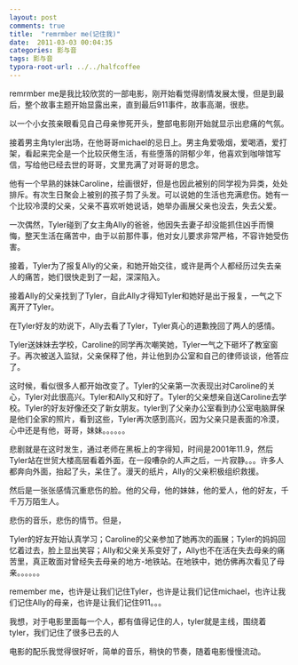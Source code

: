 ```yaml
---
layout: post
comments: true
title:  "remrmber me(记住我)"
date:  2011-03-03 00:04:35
categories: 影与音
tags: 影与音
typora-root-url: ../../halfcoffee
---
```




remrmber me是我比较欣赏的一部电影，刚开始看觉得剧情发展太慢，但是到最后，整个故事主题开始显露出来，直到最后911事件，故事高潮，很悲。

以一个小女孩亲眼看见自己母亲惨死开头，整部电影刚开始就显示出悲痛的气氛。

接着男主角tyler出场，在他哥哥michael的忌日上。男主角爱吸烟，爱喝酒，爱打架，看起来完全是一个比较厌倦生活，有些堕落的阴郁少年，他喜欢到咖啡馆写信，写给他已经去世的哥哥，文里充满了对哥哥的思念。

他有一个早熟的妹妹Caroline，绘画很好，但是也因此被别的同学视为异类，处处排斥。有次生日聚会上被别的孩子剪了头发。可以说她的生活也充满悲伤。她有一个比较冷漠的父亲，父亲不喜欢听她说话，她举办画展父亲也没去，失去父爱。

一次偶然，Tyler碰到了女主角Ally的爸爸，他因失去妻子却没能抓住凶手而懊悔，整天生活在痛苦中，由于以前那件事，他对女儿要求非常严格，不容许她受伤害。

接着，Tyler为了报复Ally的父亲，和她开始交往，或许是两个人都经历过失去亲人的痛苦，她们很快走到了一起，深深陷入。

接着Ally的父亲找到了Tyler，自此Ally才得知Tyler和她好是出于报复，一气之下离开了Tyler。

在Tyler好友的劝说下，Ally去看了Tyler，Tyler真心的道歉挽回了两人的感情。

Tyler送妹妹去学校，Caroline的同学再次嘲笑她，Tyler一气之下砸坏了教室窗子。再次被送入监狱，父亲保释了他，并让他到办公室和自己的律师谈谈，他答应了。

这时候，看似很多人都开始改变了。Tyler的父亲第一次表现出对Caroline的关心，Tyler对此很高兴。Tyler和Ally又和好了。Tyler的父亲想亲自送Caroline去学校。Tyler的好友好像还交了新女朋友。tyler到了父亲办公室看到办公室电脑屏保是他们全家的照片，看到这些，Tyler再次感到高兴，因为父亲只是表面的冷漠，心中还是有他，哥哥，妹妹。。。。。。

悲剧就是在这时发生，通过老师在黑板上的字得知，时间是2001年11.9，然后Tyler站在世贸大楼高层看着外面，在一段嘈杂的人声之后，一片寂静。。。许多人都奔向外面，抬起了头，呆住了。漫天的纸片，Ally的父亲积极组织救援。

然后是一张张感情沉重悲伤的脸。他的父母，他的妹妹，他的爱人，他的好友，千千万万陌生人。

悲伤的音乐，悲伤的情节。但是，

Tyler的好友开始认真学习；Caroline的父亲参加了她再次的画展；Tyler的妈妈回忆着过去，脸上显出笑容；Ally和父亲关系变好了，Ally也不在活在失去母亲的痛苦里，真正敢面对曾经失去母亲的地方-地铁站。在地铁中，她仿佛再次看见了母亲。。。。。。

remember me，也许是让我们记住Tyler，也许是让我们记住michael，也许让我们记住Ally的母亲，也许是让我们记住911。。。

我想，对于电影里面每一个人，都有值得记住的人，tyler就是主线，围绕着tyler，我们记住了很多已去的人

电影的配乐我觉得很好听，简单的音乐，稍快的节奏，随着电影慢慢流动。

